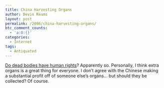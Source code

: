 ```yaml
---
title: China Harvesting Organs
author: Devin Reams
layout: post
permalink: /2006/china-harvesting-organs/
btc_comment_counts:
  - 'a:0:{}'
categories:
  - Internet
tags:
  - Antiquated
---
```

[Do dead bodies have human rights][1]? Apparently so. Personally, I think extra organs is a great thing for everyone. I don&#8217;t agree with the Chinese making a substantial profit off of someone else&#8217;s organs&#8230; but should they be collected? Of course.

 [1]: http://news.bbc.co.uk/2/hi/asia-pacific/4921116.stm